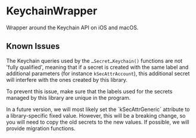 # KeychainWrapper

Wrapper around the Keychain API on iOS and macOS.

## Known Issues

The Keychain queries used by the `…Secret…Keychain()` functions are not 'fully qualified', meaning that if a secret is created with the same label and additional parameters (for instance `kSecAttrAccount`), this additional secret will interfere with the ones created by this library.

To prevent this issue, make sure that the labels used for the secrets managed by this library are unique in the program.

In a future version, we will most likely set the `kSecAttrGeneric´ attribute to a library-specific fixed value. However, this will be a breaking change, so you will need to copy the old secrets to the new values. If possible, we will provide migration functions.
